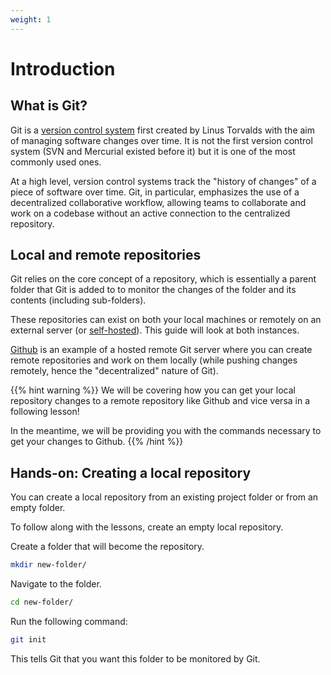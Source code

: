 ```yaml
---
weight: 1
---
```


# Introduction

## What is Git?

Git is a [version control system](https://www.atlassian.com/git/tutorials/what-is-version-control) first created by Linus Torvalds with the aim of managing software changes over time. It is not the first version control system (SVN and Mercurial existed before it) but it is one of the most commonly used ones.

At a high level, version control systems track the "history of changes" of a piece of software over time. Git, in particular, emphasizes the use of a decentralized collaborative workflow, allowing teams to collaborate and work on a codebase without an active connection to the centralized repository.

## Local and remote repositories

Git relies on the core concept of a repository, which is essentially a parent folder that Git is added to to monitor the changes of the folder and its contents (including sub-folders).

These repositories can exist on both your local machines or remotely on an external server (or [self-hosted](https://about.gitea.com/)). This guide will look at both instances.

[Github](https://github.com) is an example of a hosted remote Git server where you can create remote repositories and work on them locally (while pushing changes remotely, hence the "decentralized" nature of Git).

{{% hint warning %}}
We will be covering how you can get your local repository changes to a remote repository like Github and vice versa in a following lesson!

In the meantime, we will be providing you with the commands necessary to get your changes to Github.
{{% /hint %}}

## Hands-on: Creating a local repository

You can create a local repository from an existing project folder or from an empty folder.

To follow along with the lessons, create an empty local repository.

Create a folder that will become the repository.

```bash
mkdir new-folder/
```

Navigate to the folder.

```bash
cd new-folder/
```

Run the following command:

```bash
git init
```

This tells Git that you want this folder to be monitored by Git.
